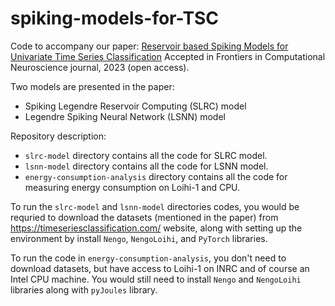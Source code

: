 # spiking-models-for-TSC
Code to accompany our paper: [Reservoir based Spiking Models for Univariate Time Series Classification](https://www.frontiersin.org/articles/10.3389/fncom.2023.1148284/full)
Accepted in Frontiers in Computational Neuroscience journal, 2023 (open access).

Two models are presented in the paper:
* Spiking Legendre Reservoir Computing (SLRC) model
* Legendre Spiking Neural Network (LSNN) model

Repository description:
* `slrc-model` directory contains all the code for SLRC model.
* `lsnn-model` directory contains all the code for LSNN model.
* `energy-consumption-analysis` directory contains all the code for measuring energy
	consumption on Loihi-1 and CPU.

To run the `slrc-model` and `lsnn-model` directories codes, you would be requried to
download the datasets (mentioned in the paper) from https://timeseriesclassification.com/ website, along with setting up the environment by install `Nengo`, `NengoLoihi`, and `PyTorch` libraries.

To run the code in `energy-consumption-analysis`, you don't need to download datasets, but have access to Loihi-1 on INRC and of course an Intel CPU machine. You would still need to install `Nengo` and `NengoLoihi` libraries along with `pyJoules` library.
